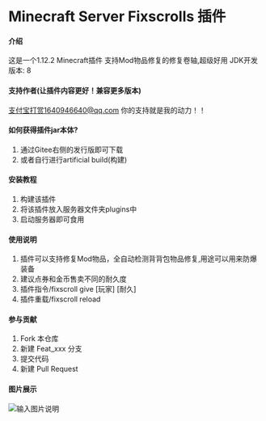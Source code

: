 # Minecraft Server Fixscrolls 插件

#### 介绍
这是一个1.12.2 Minecraft插件 支持Mod物品修复的修复卷轴,超级好用
JDK开发版本: 8

#### 支持作者(让插件内容更好！兼容更多版本)

支付宝打赏1640946640@qq.com
你的支持就是我的动力！！


#### 如何获得插件jar本体?

1. 通过Gitee右侧的发行版即可下载
2. 或者自行进行artificial build(构建)


#### 安装教程

1.  构建该插件
2.  将该插件放入服务器文件夹plugins中
3.  启动服务器即可食用

#### 使用说明

1.  插件可以支持修复Mod物品，全自动检测背背包物品修复,用途可以用来防爆装备
2.  建议点券和金币售卖不同的耐久度
3.  插件指令/fixscroll give [玩家] [耐久]
4.  插件重载/fixscroll reload 

#### 参与贡献

1.  Fork 本仓库
2.  新建 Feat_xxx 分支
3.  提交代码
4.  新建 Pull Request


#### 图片展示
![输入图片说明](https://foruda.gitee.com/images/1709544693183764893/b286f4bc_5687596.png "2024-03-04_17.27.13.png")
